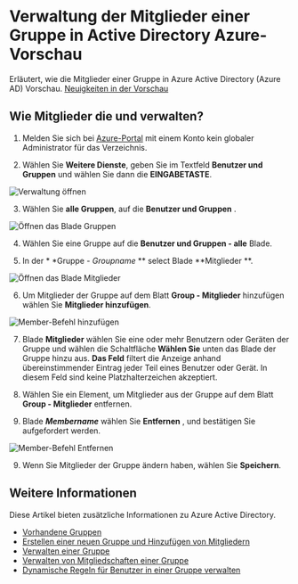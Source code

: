 <properties
    pageTitle="Verwaltung der Mitglieder einer Gruppe in Active Directory Azure Vorschau | Microsoft Azure"
    description="Wie Benutzer und Geräte, die Mitglieder einer Gruppe in Active Directory Azure"
    services="active-directory"
    documentationCenter=""
    authors="curtand"
    manager="femila"
    editor=""/>

<tags
    ms.service="active-directory"
    ms.workload="identity"
    ms.tgt_pltfrm="na"
    ms.devlang="na"
    ms.topic="article"
    ms.date="09/12/2016"
    ms.author="curtand"/>


# <a name="manage-the-members-for-a-group-in-azure-active-directory-preview"></a>Verwaltung der Mitglieder einer Gruppe in Active Directory Azure-Vorschau

Erläutert, wie die Mitglieder einer Gruppe in Azure Active Directory (Azure AD) Vorschau. [Neuigkeiten in der Vorschau](active-directory-preview-explainer.md)

## <a name="how-do-i-find-the-members-and-manage-them"></a>Wie Mitglieder die und verwalten?

1.  Melden Sie sich bei [Azure-Portal](https://portal.azure.com) mit einem Konto kein globaler Administrator für das Verzeichnis.

2.  Wählen Sie **Weitere Dienste**, geben Sie im Textfeld **Benutzer und Gruppen** und wählen Sie dann die **EINGABETASTE**.

  ![Verwaltung öffnen](./media/active-directory-groups-members-azure-portal/search-user-management.png)

3.  Wählen Sie **alle Gruppen**, auf die **Benutzer und Gruppen** .

  ![Öffnen das Blade Gruppen](./media/active-directory-groups-members-azure-portal/view-groups-blade.png)

4. Wählen Sie eine Gruppe auf die **Benutzer und Gruppen - alle** Blade.

5. In der * *Gruppe - *Groupname* ** select Blade **Mitglieder **.

  ![Öffnen das Blade Mitglieder](./media/active-directory-groups-members-azure-portal/view-group-members.png)

6. Um Mitglieder der Gruppe auf dem Blatt **Group - Mitglieder** hinzufügen wählen Sie **Mitglieder hinzufügen**.

  ![Member-Befehl hinzufügen](./media/active-directory-groups-members-azure-portal/add-group-members-command.png)

7. Blade **Mitglieder** wählen Sie eine oder mehr Benutzern oder Geräten der Gruppe und wählen die Schaltfläche **Wählen Sie** unten das Blade der Gruppe hinzu aus. **Das Feld** filtert die Anzeige anhand übereinstimmender Eintrag jeder Teil eines Benutzer oder Gerät. In diesem Feld sind keine Platzhalterzeichen akzeptiert.

8. Wählen Sie ein Element, um Mitglieder aus der Gruppe auf dem Blatt **Group - Mitglieder** entfernen.

9. Blade ***Membername*** wählen Sie **Entfernen** , und bestätigen Sie aufgefordert werden.

  ![Member-Befehl Entfernen](./media/active-directory-groups-members-azure-portal/remove-group-members-command.png)

9. Wenn Sie Mitglieder der Gruppe ändern haben, wählen Sie **Speichern**.


## <a name="additional-information"></a>Weitere Informationen

Diese Artikel bieten zusätzliche Informationen zu Azure Active Directory.

* [Vorhandene Gruppen](active-directory-groups-view-azure-portal.md)
* [Erstellen einer neuen Gruppe und Hinzufügen von Mitgliedern](active-directory-groups-create-azure-portal.md)
* [Verwalten einer Gruppe](active-directory-groups-settings-azure-portal.md)
* [Verwalten von Mitgliedschaften einer Gruppe](active-directory-groups-membership-azure-portal.md)
* [Dynamische Regeln für Benutzer in einer Gruppe verwalten](active-directory-groups-dynamic-membership-azure-portal.md)
